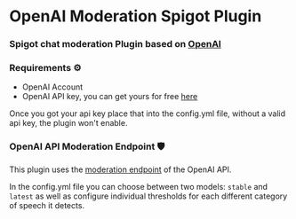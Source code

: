 # OpenAI Moderation Spigot Plugin

### Spigot chat moderation Plugin based on [OpenAI](https://openai.com/)

### Requirements ⚙️

-   OpenAI Account
-   OpenAI API key, you can get yours for free [here](https://beta.openai.com/account/api-keys)

Once you got your api key place that into the config.yml file,
without a valid api key, the plugin won't enable.

### OpenAI API Moderation Endpoint 🛡️

This plugin uses the [moderation endpoint](https://beta.openai.com/docs/guides/moderation/overview)
of the OpenAI API.

In the config.yml file you can choose between two models: `stable` and `latest` as well as configure
individual thresholds for each different category of speech it detects.
